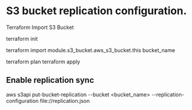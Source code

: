 # S3 bucket replication configuration.


Terraform Import S3 Bucket

terraform init 

terraform import module.s3_bucket.aws_s3_bucket.this bucket_name

terraform plan
terraform apply


## Enable replication sync

aws s3api put-bucket-replication --bucket <bucket_name> --replication-configuration  file://replication.json

